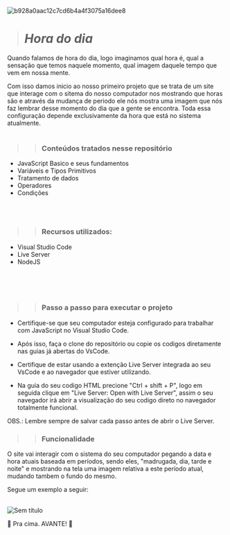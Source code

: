 
![b928a0aac12c7cd6b4a4f3075a16dee8](https://user-images.githubusercontent.com/107076858/212504714-c3f3aca9-3663-417f-a7bc-57259e0529ab.jpg)

># **_Hora do dia_**

Quando falamos de hora do dia, logo imaginamos qual hora é, qual a sensação que temos naquele momento, qual imagem daquele tempo que vem em nossa mente. <br/>

Com isso damos inicio ao nosso primeiro projeto que se trata de um site que interage com o sitema do nosso computador nos mostrando que horas são e através da mudança de periodo ele nós mostra uma imagem que nós faz lembrar desse momento do dia que a gente se encontra. Toda essa configuração depende exclusivamente da hora que está no sistema atualmente.
 <br/>
 <br/>
 
 
>> ### **Conteúdos tratados nesse repositório**
+ JavaScript Basico e seus fundamentos
+ Variáveis e Tipos Primitivos
+ Tratamento de dados
+ Operadores
+ Condições
<br/>
<br/>


>> ### **Recursos utilizados:**

+ Visual Studio Code<br/>
+ Live Server
+ NodeJS
<br/>
<br/>
<br/>

>> ### **Passo a passo para executar o projeto**

+ Certifique-se que seu computador esteja configurado para trabalhar com JavaScript no Visual Studio Code. <br/>

+ Após isso, faça o clone do repositório ou copie os codigos diretamente nas guias já abertas do VsCode.<br/>

+ Certifique de estar usando a extenção Live Server integrada ao seu VsCode e ao navegador que estiver utilizando.

+ Na guia do seu codigo HTML precione "Ctrl + shift + P", logo em seguida clique em "Live Server: Open with Live Server", assim o seu navegador irá abrir a visualização do seu codigo direto no navegador totalmente funcional.<br/>

OBS.: Lembre sempre de salvar cada passo antes de abrir o Live Server.<br/>



>> ### **Funcionalidade**

O site vai interagir com o sistema do seu computador pegando a data e hora atuais baseada em períodos, sendo eles, "madrugada, dia, tarde e noite" e mostrando na tela uma imagem relativa a este período atual, mudando tambem o fundo do mesmo.<br/>

Segue um exemplo a seguir:<br/>
<br/>

![Sem título](https://user-images.githubusercontent.com/107076858/212519500-3b922b31-8f5b-47ed-a04f-46696481a087.png)

🚀 Pra cima. AVANTE! 🚀

